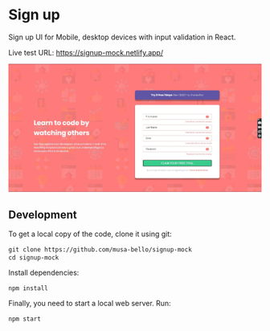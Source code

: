 # Sign up
Sign up UI for Mobile, desktop devices with input validation in React.

Live test URL: https://signup-mock.netlify.app/

<p align="center">
  <img src="./screenshot.png" alt='Screenshot'>
</p>

## Development

To get a local copy of the code, clone it using git:

```
git clone https://github.com/musa-bello/signup-mock
cd signup-mock
```

Install dependencies:

```
npm install
```

Finally, you need to start a local web server. Run:

```
npm start
```